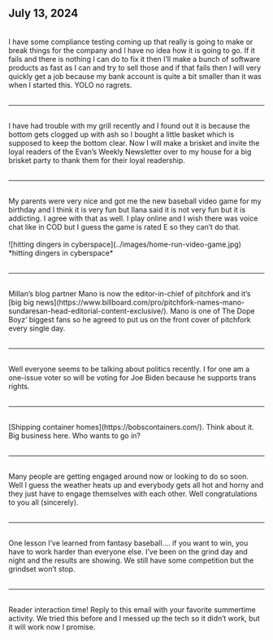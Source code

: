 ## July 13, 2024
<br>
I have some compliance testing coming up that really is going to make or break things for the company and I have no idea how it is going to go. If it fails and there is nothing I can do to fix it then I’ll make a bunch of software products as fast as I can and try to sell those and if that fails then I will very quickly get a job because my bank account is quite a bit smaller than it was when I started this. YOLO no ragrets.
<br><br>

----

<br>
I have had trouble with my grill recently and I found out it is because the bottom gets clogged up with ash so I bought a little basket which is supposed to keep the bottom clear. Now I will make a brisket and invite the loyal readers of the Evan’s Weekly Newsletter over to my house for a big brisket party to thank them for their loyal readership.
<br><br>

----

<br>
My parents were very nice and got me the new baseball video game for my birthday and I think it is very fun but Ilana said it is not very fun but it is addicting. I agree with that as well. I play online and I wish there was voice chat like in COD but I guess the game is rated E so they can’t do that.
<br><br>
![hitting dingers in cyberspace](../images/home-run-video-game.jpg)
*hitting dingers in cyberspace*
<br><br>

----

<br>
Millan’s blog partner Mano is now the editor-in-chief of pitchfork and it’s [big big news](https://www.billboard.com/pro/pitchfork-names-mano-sundaresan-head-editorial-content-exclusive/). Mano is one of The Dope Boyz’ biggest fans so he agreed to put us on the front cover of pitchfork every single day.
<br><br>

----

<br>
Well everyone seems to be talking about politics recently. I for one am a one-issue voter so will be voting for Joe Biden because he supports trans rights.
<br><br>

----

<br>
[Shipping container homes](https://bobscontainers.com/). Think about it. Big business here. Who wants to go in?
<br><br>

----

<br>
Many people are getting engaged around now or looking to do so soon. Well I guess the weather heats up and everybody gets all hot and horny and they just have to engage themselves with each other. Well congratulations to you all (sincerely).
<br><br>

----

<br>
One lesson I’ve learned from fantasy baseball…. if you want to win, you have to work harder than everyone else. I’ve been on the grind day and night and the results are showing. We still have some competition but the grindset won’t stop.
<br><br>

----

<br>
Reader interaction time! Reply to this email with your favorite summertime activity. We tried this before and I messed up the tech so it didn’t work, but it will work now I promise.